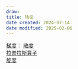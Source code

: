 ```yaml
---
draw:
title: 场论
date created: 2024-07-14
date modified: 2025-02-06
---
```


[梯度](梯度.md)：
[散度](散度.md)  
[拉普拉斯算子](拉普拉斯算子.md)  
[旋度](旋度)
